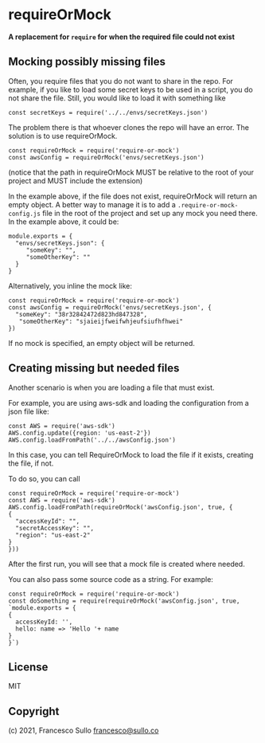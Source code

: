 # requireOrMock

**A replacement for `require` for when the required file could not exist**

## Mocking possibly missing files

Often, you require files that you do not want to share in the repo. For example, if you like to load some secret keys to be used in a script, you do not share the file. Still, you would like to load it with something like
```
const secretKeys = require('../../envs/secretKeys.json')
```
The problem there is that whoever clones the repo will have an error.
The solution is to use requireOrMock.
```
const requireOrMock = require('require-or-mock')
const awsConfig = requireOrMock('envs/secretKeys.json')
```
(notice that the path in requireOrMock MUST be relative to the root of your project and MUST include the extension)

In the example above, if the file does not exist, requireOrMock will return an empty object. A better way to manage it is to add a `.require-or-mock-config.js` file in the root of the project and set up any mock you need there.
In the example above, it could be:
```
module.exports = {
  "envs/secretKeys.json": {
     "someKey": "",
     "someOtherKey": ""
  }
}
```
Alternatively, you inline the mock like:

```
const requireOrMock = require('require-or-mock')
const awsConfig = requireOrMock('envs/secretKeys.json', {
  "someKey": "38r32842472d823hd847328",
   "someOtherKey": "sjaieijfweifwhjeufsiufhfhwei"
})
```

If no mock is specified, an empty object will be returned.

## Creating missing but needed files

Another scenario is when you are loading a file that must exist.

For example, you are using aws-sdk and loading the configuration from a json file like:

```
const AWS = require('aws-sdk')
AWS.config.update({region: 'us-east-2'})
AWS.config.loadFromPath('../../awsConfig.json')
```

In this case, you can tell RequireOrMock to load the file if it exists, creating the file, if not.

To do so, you can call

```
const requireOrMock = require('require-or-mock')
const AWS = require('aws-sdk')
AWS.config.loadFromPath(requireOrMock('awsConfig.json', true, {
{
  "accessKeyId": "",
  "secretAccessKey": "",
  "region": "us-east-2"
}
}))
```
After the first run, you will see that a mock file is created where needed.

You can also pass some source code as a string. For example:

```
const requireOrMock = require('require-or-mock')
const doSomething = require(requireOrMock('awsConfig.json', true, `module.exports = {
{
  accessKeyId: '',
  hello: name => 'Hello '+ name
}
}`)
```



## License
MIT

## Copyright
(c) 2021, Francesco Sullo <francesco@sullo.co>

